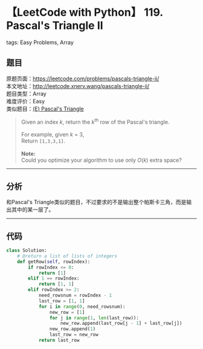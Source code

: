 # 【LeetCode with Python】 119. Pascal's Triangle II
tags: Easy Problems, Array

## 题目
原题页面：<https://leetcode.com/problems/pascals-triangle-ii/><br/>
本文地址：<http://leetcode.xnerv.wang/pascals-triangle-ii/><br/>
题目类型：Array<br/>
难度评价：Easy<br/>
类似题目：[(E) Pascal's Triangle](/pascals-triangle/)<br/>

> Given an index *k*, return the *k*<sup>th</sup> row of the Pascal's triangle.<br/>
><br/>
> For example, given *k* = 3,<br/>
> Return `[1,3,3,1]`.<br/>
><br/>
> **Note:**<br/>
> Could you optimize your algorithm to use only *O*(*k*) extra space?<br/>

<!-- more -->

---
## 分析
和Pascal's Triangle类似的题目，不过要求的不是输出整个帕斯卡三角，而是输出其中的某一层了。<br/>

---
## 代码
``` python
class Solution:
    # @return a list of lists of integers
    def getRow(self, rowIndex):
        if rowIndex <= 0:
            return [1]
        elif 1 == rowIndex:
            return [1, 1]
        elif rowIndex >= 2:
            need_rowsnum = rowIndex - 1
            last_row = [1, 1]
            for i in range(0, need_rowsnum):
                new_row = [1]
                for j in range(1, len(last_row)):
                    new_row.append(last_row[j - 1] + last_row[j])
                new_row.append(1)
                last_row = new_row
            return last_row
```
